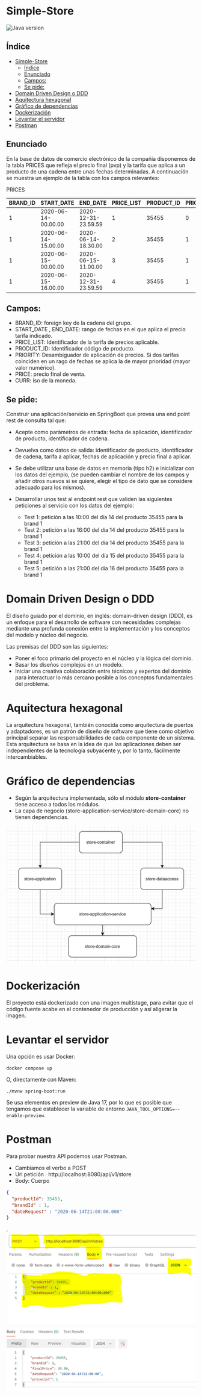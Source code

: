 # Simple-Store

![Java version](https://img.shields.io/badge/JDK-17%20preview-blue)

## Índice
<!-- TOC -->
* [Simple-Store](#simple-store)
  * [Índice](#ndice)
  * [Enunciado](#enunciado)
  * [Campos:](#campos-)
  * [Se pide:](#se-pide-)
* [Domain Driven Design o DDD](#domain-driven-design-o-ddd)
* [Aquitectura hexagonal](#aquitectura-hexagonal)
* [Gráfico de dependencias](#grfico-de-dependencias)
* [Dockerización](#dockerizacin)
* [Levantar el servidor](#levantar-el-servidor)
* [Postman](#postman)
<!-- TOC -->

## Enunciado
En la base de datos de comercio electrónico de la compañía disponemos de la tabla PRICES que refleja el precio final (pvp) y 
la tarifa que aplica a un producto de una cadena entre unas fechas determinadas. A continuación se muestra un ejemplo de la tabla con los campos relevantes:

PRICES
 
| BRAND_ID | START_DATE           | END_DATE            | PRICE_LIST | PRODUCT_ID | PRIORITY | PRICE  | CURR |
|----------|----------------------|---------------------|------------|------------|----------|--------|------|
| 1        | 2020-06-14-00.00.00  | 2020-12-31-23.59.59 | 1          | 35455      | 0        | 35.50  | EUR  |
| 1        | 2020-06-14-15.00.00  | 2020-06-14-18.30.00 | 2          | 35455      | 1        | 25.45  | EUR  |
| 1        | 2020-06-15-00.00.00  | 2020-06-15-11.00.00 | 3          | 35455      | 1        | 30.50  | EUR  |
| 1        | 2020-06-15-16.00.00  | 2020-12-31-23.59.59 | 4          | 35455      | 1        | 38.95  | EUR  |

## Campos: 
- BRAND_ID: foreign key de la cadena del grupo.
- START_DATE , END_DATE: rango de fechas en el que aplica el precio tarifa indicado.
- PRICE_LIST: Identificador de la tarifa de precios aplicable.
- PRODUCT_ID: Identificador código de producto.
- PRIORITY: Desambiguador de aplicación de precios. Si dos tarifas coinciden en un rago de fechas se aplica la de mayor prioridad (mayor valor numérico).
- PRICE: precio final de venta.
- CURR: iso de la moneda.

## Se pide:
Construir una aplicación/servicio en SpringBoot que provea una end point rest de consulta  tal que:
* Acepte como parámetros de entrada: fecha de aplicación, identificador de producto, identificador de cadena.
* Devuelva como datos de salida: identificador de producto, identificador de cadena, tarifa a aplicar, fechas de aplicación y precio final a aplicar.
* Se debe utilizar una base de datos en memoria (tipo h2) e inicializar con los datos del ejemplo, (se pueden cambiar el nombre de los campos y añadir otros nuevos si se quiere, elegir el tipo de dato que se considere adecuado para los mismos).
* Desarrollar unos test al endpoint rest que  validen las siguientes peticiones al servicio con los datos del ejemplo:
  
  - Test 1: petición a las 10:00 del día 14 del producto 35455   para la brand 1
  - Test 2: petición a las 16:00 del día 14 del producto 35455   para la brand 1
  - Test 3: petición a las 21:00 del día 14 del producto 35455   para la brand 1
  - Test 4: petición a las 10:00 del día 15 del producto 35455   para la brand 1
  - Test 5: petición a las 21:00 del día 16 del producto 35455   para la brand 1


# Domain Driven Design o DDD

El diseño guiado por el dominio, en inglés: domain-driven design (DDD), es un enfoque para el desarrollo de software con necesidades complejas mediante una profunda conexión entre la implementación y los conceptos del modelo y núcleo del negocio.

Las premisas del DDD son las siguientes:
- Poner el foco primario del proyecto en el núcleo y la lógica del dominio.
- Basar los diseños complejos en un modelo.
- Iniciar una creativa colaboración entre técnicos y expertos del dominio para interactuar lo más cercano posible a los conceptos fundamentales del problema.

# Aquitectura hexagonal 

La arquitectura hexagonal, también conocida como arquitectura de puertos y adaptadores, es un patrón de diseño de software que tiene como objetivo principal separar las responsabilidades de cada componente de un sistema. Esta arquitectura se basa en la idea de que las aplicaciones deben ser independientes de la tecnología subyacente y, por lo tanto, fácilmente intercambiables.

# Gráfico de dependencias
- Según la arquitectura implementada, sólo el módulo **store-container** tiene acceso a todos los módulos.
- La capa de negocio (store-application-service/store-domain-core) no tienen dependencias.

![SS Dependency Graph](./docs/images/dependency-graph.jpg)

# Dockerización

El proyecto está dockerizado con una imagen multistage, para evitar que el código fuente acabe en el contenedor de producción y así aligerar la imagen.

# Levantar el servidor

Una opción es usar Docker:

```
docker compose up
```

O, directamente con Maven:

```
./mvnw spring-boot:run
```

Se usa elementos en preview de Java 17, por lo que es posible que tengamos que establecer la variable de entorno `JAVA_TOOL_OPTIONS=--enable-preview`.

# Postman
Para probar nuestra API podemos usar Postman.

- Cambiamos el verbo a POST
- Url petición : http://localhost:8080/api/v1/store
- Body:
Cuerpo
```json
{
  "productId": 35455,
  "brandId" : 1,
  "dateRequest" : "2020-06-14T21:00:00.000"
}
```

.![Endpoint](./docs/images/endpoint.JPG)